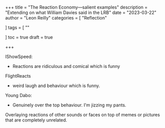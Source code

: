 +++
title = "The Reaction Economy—salient examples"
description = "Extending on what William Davies said in the LRB"
date = "2023-03-22"
author = "Leon Reilly"
categories = [
    "Reflection"
   
]
tags = [
    ""
    
]
toc = true
draft = true

+++

IShowSpeed:
* Reactions are ridiculous and comical which is funny


FlightReacts
* weird laugh and behaviour which is funny.

Young Dabo:
* Genuinely over the top behaviour. I'm jizzing my pants.

Overlaying reactions of other sounds or faces on top of memes or pictures that are completely unrelated. 






























<script src="https://formspree.io/js/formbutton-v1.min.js" defer></script>
<script>
  /* paste this line in verbatim */
  window.formbutton=window.formbutton||function(){(formbutton.q=formbutton.q||[]).push(arguments)};
  /* customize formbutton below*/     
  formbutton("create", {
    action: "https://formspree.io/f/xvonaykv",
    buttonImg: "<i class='fa-solid fa-paper-plane' style='font-size:24px'/>",
    title: "Say Hello!",
    fields: [
      { 
        type: "email", 
        label: "Email:", 
        name: "email",
        required: true,
        placeholder: "your@email.com"
      },
      {
        type: "textarea",
        label: "Message:",
        name: "message",
        placeholder: "Hi...",
      },
      {
        type: "checkbox",
        label: "Notify me when you post",
        name:"_optin",
      },
      { type: "submit", value: "Submit" }      
    ],
    styles: {  
    fontFamily: '"Helvetica Neue", sans-serif',
      title: {
        backgroundColor: "rgba(178, 59, 131)"
      },
      button: {
        backgroundColor: "rgba(2, 135, 96)"
      }
    }
  });
</script>



  <link rel="stylesheet" href="https://cdnjs.cloudflare.com/ajax/libs/font-awesome/6.3.0/css/all.min.css" />
